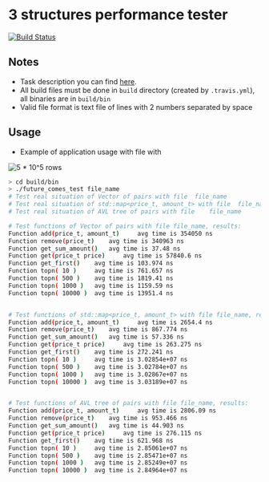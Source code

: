 # 3 structures performance tester

[![Build Status](https://travis-ci.com/mkvdv/future_comes_test.svg?branch=master)](https://travis-ci.com/mkvdv/future_comes_test)


## Notes
* Task description you can find [here](https://docs.google.com/document/d/1PzCu9HXCgS9zOPw_kdwpn9hjptjb1zrxeUBZPDcxeNQ/edit).
* All build files must be done in `build` directory (created by `.travis.yml`), all binaries are in `build/bin`
* Valid file format is text file of lines with 2 numbers separated by space

## Usage

* Example of application usage with file with 
<img src="https://latex.codecogs.com/gif.latex?5&space;*&space;10^5" title="5 * 10^5" />
 rows

```bash
> cd build/bin
> ./future_comes_test file_name 
# Test real situation of Vector of pairs with file 	file_name 	            --	131315 ms
# Test real situation of std::map<price_t, amount_t> with file 	file_name 	--	625925 ms
# Test real situation of AVL tree of pairs with file 	file_name 	        --	673585 ms

# Test functions of Vector of pairs with file file_name, results:
Function add(price_t, amount_t) 	avg time is 354050 ns
Function remove(price_t) 	avg time is 340963 ns
Function get_sum_amount() 	avg time is 37.48 ns
Function get(price_t price) 	avg time is 57840.6 ns
Function get_first() 	avg time is 103.974 ns
Function topn( 10 ) 	avg time is 761.657 ns
Function topn( 500 ) 	avg time is 1819.41 ns
Function topn( 1000 ) 	avg time is 1159.59 ns
Function topn( 10000 ) 	avg time is 13951.4 ns


# Test functions of std::map<price_t, amount_t> with file file_name, results:
Function add(price_t, amount_t) 	avg time is 2654.4 ns
Function remove(price_t) 	avg time is 867.774 ns
Function get_sum_amount() 	avg time is 57.336 ns
Function get(price_t price) 	avg time is 263.275 ns
Function get_first() 	avg time is 272.241 ns
Function topn( 10 ) 	avg time is 3.02854e+07 ns
Function topn( 500 ) 	avg time is 3.02784e+07 ns
Function topn( 1000 ) 	avg time is 3.02867e+07 ns
Function topn( 10000 ) 	avg time is 3.03189e+07 ns


# Test functions of AVL tree of pairs with file file_name, results:
Function add(price_t, amount_t) 	avg time is 2806.09 ns
Function remove(price_t) 	avg time is 953.466 ns
Function get_sum_amount() 	avg time is 44.903 ns
Function get(price_t price) 	avg time is 276.115 ns
Function get_first() 	avg time is 621.968 ns
Function topn( 10 ) 	avg time is 2.85061e+07 ns
Function topn( 500 ) 	avg time is 2.85471e+07 ns
Function topn( 1000 ) 	avg time is 2.85249e+07 ns
Function topn( 10000 ) 	avg time is 2.84964e+07 ns
```